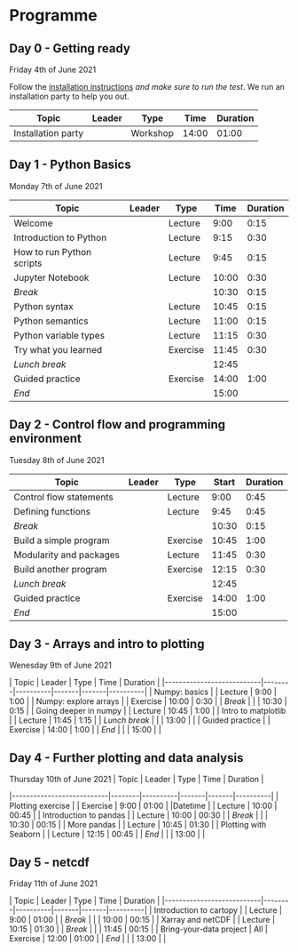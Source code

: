# Programme

## Day 0 - Getting ready
Friday 4th of June 2021

Follow the [installation instructions](installation.md) *and make sure to run the test*. We run an installation party to help you out.

| Topic                     | Leader | Type     | Time  | Duration |
|---------------------------|--------|----------|-------|----------|
| Installation party        |        | Workshop | 14:00 | 01:00    |

## Day 1 - Python Basics
Monday 7th of June 2021

| Topic                     | Leader | Type     | Time  | Duration |
|---------------------------|--------|----------|-------|----------|
| Welcome                   |   | Lecture  |  9:00 |  0:15    |
| Introduction to Python    |   | Lecture  |  9:15 |  0:30    |
| How to run Python scripts |   | Lecture  |  9:45 |  0:15    |
| Jupyter Notebook          |   | Lecture  | 10:00 |  0:30    |
| *Break*                   |   |          | 10:30 |  0:15    |
| Python syntax             |   | Lecture  | 10:45 |  0:15    |
| Python semantics          |   | Lecture  | 11:00 |  0:15    |
| Python variable types     |   | Lecture  | 11:15 |  0:30    |
| Try what you learned      |   | Exercise | 11:45 |  0:30    |
| *Lunch break*             |        |          | 12:45 |          |
| Guided practice           |        | Exercise | 14:00 |  1:00    |
| *End*                     |        |          | 15:00 |          |


## Day 2 -  Control flow and programming environment
Tuesday 8th of June 2021

| Topic                     | Leader | Type     | Start | Duration |
|---------------------------|--------|----------|-------|----------|
| Control flow statements   |        | Lecture  |  9:00 |  0:45    |
| Defining functions        |        | Lecture  |  9:45 |  0:45    |
| *Break*                   |        |          | 10:30 |  0:15    |
| Build a simple program    |        | Exercise | 10:45 |  1:00    |
| Modularity and packages   |        | Lecture  | 11:45 |  0:30    |
| Build another program     |        | Exercise | 12:15 |  0:30    |
| *Lunch break*             |        |          | 12:45 |          |
| Guided practice           |        | Exercise | 14:00 |  1:00    |
| *End*                     |        |          | 15:00 |          |

## Day 3 -  Arrays and intro to plotting
Wenesday 9th of June 2021

| Topic                     | Leader | Type     | Time | Duration |
|---------------------------|--------|----------|-------|-------|----------|
| Numpy: basics             |        | Lecture  |  9:00 |  1:00    |
| Numpy: explore arrays     |        | Exercise | 10:00 |  0:30    |
| *Break*                   |        |          | 10:30 |  0:15    |
| Going deeper in numpy     |        | Lecture  | 10:45 |  1:00    |
| Intro to matplotlib       |        | Lecture  | 11:45 |  1:15    |
| *Lunch break*             |        |          | 13:00 |          |
| Guided practice           |        | Exercise | 14:00 |  1:00    |
| *End*                     |        |          | 15:00 |          |

## Day 4 -  Further plotting and data analysis
Thursday 10th of June 2021
| Topic                     | Leader | Type     | Time | Duration |

|---------------------------|--------|----------|-------|-------|----------|
| Plotting exercise         |       | Exercise |  9:00 | 01:00    |
|Datetime                   |       | Lecture  | 10:00 | 00:45    |
| Introduction to pandas    |       | Lecture  | 10:00 | 00:30    |
| *Break*                   |       |          | 10:30 | 00:15    |
| More pandas               |       | Lecture  | 10:45 | 01:30    |
| Plotting with Seaborn     |       | Lecture  | 12:15 | 00:45    |
| *End*                     |       |          | 13:00 |          |

## Day 5 - netcdf
Friday 11th of June 2021

| Topic                     | Leader | Type     | Time | Duration |
|---------------------------|--------|----------|-------|-------|----------|
| Introduction to cartopy   |        | Lecture  |  9:00 | 01:00    |
| *Break*                   |        |          | 10:00 | 00:15    |
| Xarray and netCDF         |        | Lecture  | 10:15 | 01:30    |
| *Break*                   |        |          | 11:45 | 00:15    |
| Bring-your-data project   | All    | Exercise | 12:00 | 01:00    |
| *End*                     |        |          | 13:00 |          |



